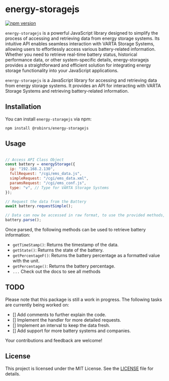 # energy-storagejs

[![npm version](https://badge.fury.io/js/%40robinrs%2Fenergy-storagejs.svg)](https://badge.fury.io/js/%40robinrs%2Fenergy-storagejs)

`energy-storagejs` is a powerful JavaScript library designed to simplify the process of accessing and retrieving data from energy storage systems. Its intuitive API enables seamless interaction with VARTA Storage Systems, allowing users to effortlessly access various battery-related information. Whether you need to retrieve real-time battery status, historical performance data, or other system-specific details, energy-storagejs provides a straightforward and efficient solution for integrating energy storage functionality into your JavaScript applications.

`energy-storagejs` is a JavaScript library for accessing and retrieving data from energy storage systems. It provides an API for interacting with VARTA Storage Systems and retrieving battery-related information.

## Installation

You can install `energy-storagejs` via npm:

```shell
npm install @robinrs/energy-storagejs
```

## Usage

```javascript

// Access API Class Object
const battery = energyStorage({
  ip: "192.168.2.130",
  fullRequest: "/cgi/ems_data.js",
  simpleRequest: "/cgi/ems_data.xml",
  paramsRequest: "/cgi/ems_conf.js",
  type: "v", // Type for VARTA Storage Systems
});

// Request the data from the Battery
await battery.requestSimple();

// Data can now be accessed in raw format, to use the provided methods, parse the data
battery.parse();
```

Once parsed, the following methods can be used to retrieve battery information:

- `getTimeStamp()`: Returns the timestamp of the data.
- `getState()`: Returns the state of the battery.
- `getPercentageF()`: Returns the battery percentage as a formatted value with the unit.
- `getPercentage()`: Returns the battery percentage.
- `...` Check out the docs to see all methods

## TODO

Please note that this package is still a work in progress. The following tasks are currently being worked on:

- [] Add comments to further explain the code.
- [] Implement the handler for more detailed requests.
- [] Implement an interval to keep the data fresh.
- [] Add support for more battery systems and companies.

Your contributions and feedback are welcome!

## License

This project is licensed under the MIT License. See the [LICENSE](LICENSE) file for details.
